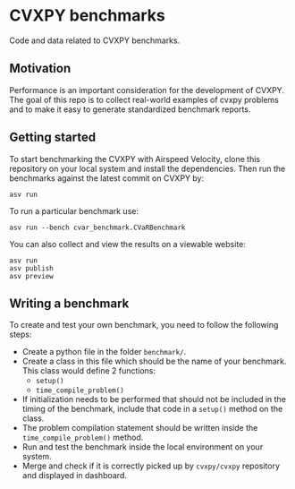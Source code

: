 # CVXPY benchmarks
Code and data related to CVXPY benchmarks.

## Motivation
Performance is an important consideration for the development of CVXPY.
The goal of this repo is to collect real-world examples of cvxpy problems and 
to make it easy to generate standardized benchmark reports.

## Getting started
To start benchmarking the CVXPY with Airspeed Velocity, clone this repository on your local system and install the dependencies.
Then run the benchmarks against the latest commit on CVXPY by:
```
asv run
```
To run a particular benchmark use:
```
asv run --bench cvar_benchmark.CVaRBenchmark
```
You can also collect and view the results on a viewable website:
```
asv run
asv publish
asv preview
```

## Writing a benchmark
To create and test your own benchmark, you need to follow the following steps:
- Create a python file in the folder `benchmark/`.
- Create a class in this file which should be the name of your benchmark. This class would define 2 functions:
    - `setup()`
    - `time_compile_problem()`
- If initialization needs to be performed that should not be included in the timing of the benchmark, include that code in a `setup()` method on the class.
- The problem compilation statement should be written inside the `time_compile_problem()` method.
- Run and test the benchmark inside the local environment on your system.
- Merge and check if it is correctly picked up by `cvxpy/cvxpy` repository and displayed in dashboard.
